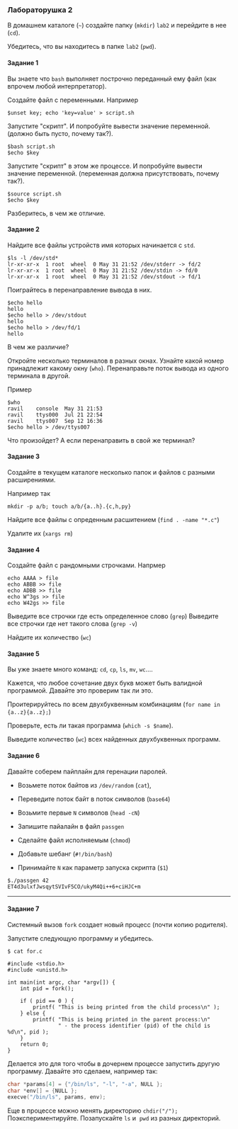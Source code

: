 ### Лабораторушка 2


В домашнем каталоге (`~`) создайте папку (`mkdir`) `lab2` и перейдите в нее (`cd`).

Убедитесь, что вы находитесь в папке `lab2` (`pwd`).


#### Задание 1 
Вы знаете что `bash` выполняет построчно переданный ему файл 
(как впрочем любой интерпретатор).

Создайте файл с переменными. Например
```shell
$unset key; echo 'key=value' > script.sh 
```
Запустите "скрипт". И попробуйте вывести значение переменной.
(должно быть пусто, почему так?).
```shell script
$bash script.sh
$echo $key
```

Запустите "скрипт" в этом же процессе. И попробуйте вывести значение переменной.
(переменная должна присутствовать, почему так?).
```shell script
$source script.sh
$echo $key
```
Разберитесь, в чем же отличие.

#### Задание 2

Найдите все файлы устройств имя которых начинается с `std`.
```shell script
$ls -l /dev/std*
lr-xr-xr-x  1 root  wheel  0 May 31 21:52 /dev/stderr -> fd/2
lr-xr-xr-x  1 root  wheel  0 May 31 21:52 /dev/stdin -> fd/0
lr-xr-xr-x  1 root  wheel  0 May 31 21:52 /dev/stdout -> fd/1
```

Поиграйтесь в перенаправление вывода в них.
```shell script
$echo hello
hello
$echo hello > /dev/stdout
hello
$echo hello > /dev/fd/1
hello
```

В чем же различие?

Откройте несколько терминалов в разных окнах. 
Узнайте какой номер принадлежит какому окну (`who`).
Перенаправьте поток вывода из одного терминала в другой.

Пример

```shell script
$who
ravil    console  May 31 21:53
ravil    ttys000  Jul 21 22:54
ravil    ttys007  Sep 12 16:36
$echo hello > /dev/ttys007
```

Что произойдет? А если перенаправить в свой же терминал?

#### Задание 3
Создайте в текущем каталоге несколько папок и файлов с разными расширениями.

Например так
```shell script
mkdir -p a/b; touch a/b/{a..h}.{c,h,py}
```

Найдите все файлы с опреденным расшитением (`find . -name "*.c"`)

Удалите их (`xargs rm`) 

#### Задание 4
Создайте файл с рандомными строчками.
Напрмер

```shell script
echo AAAA > file
echo ABBB >> file
echo ADBB >> file
echo W^3gs >> file
echo W42gs >> file
```

Выведите все строчки где есть определенное слово (`grep`)
Выведите все строчки где нет такого слова (`grep -v`)

Найдите их количество (`wc`)

#### Задание 5

Вы уже знаете много команд: `cd`, `cp`,  `ls`, `mv`, `wc`....

Кажется, что любое сочетание двух букв может быть валидной программой.
Давайте это проверим так ли это.

Проитерируйтесь по всем двухбуквенным комбинациям (`for name in {a..z}{a..z};`)

Проверьте, есть ли такая программа (`which -s $name`).

Выведите количество (`wc`) всех найденных двухбуквенных программ.


#### Задание 6
Давайте соберем пайплайн для геренации паролей.

- Возьмете поток байтов из `/dev/random` (`cat`),
- Переведите поток байт в поток символов (`base64`)
- Возьмите первые `N` символов (`head -cN`)

- Запишите пайалайн в файл `passgen`
- Сделайте файл исполняемым (`chmod`)
- Добавьте шебанг (`#!/bin/bash`)
- Принимайте `N` как параметр запуска скрипта (`$1`)


```shell script
$./passgen 42
ET4d3ulxfJwsqytSVIvF5CO/ukyM4Qi++6+ciHJC+m
```

------
#### Задание 7

Системный вызов `fork` создает новый процесс (почти копию родителя).

Запустите следующую программу и убедитесь.
```shell script
$ cat for.c

#include <stdio.h>
#include <unistd.h>

int main(int argc, char *argv[]) {
	int pid = fork();

	if ( pid == 0 ) {
		printf( "This is being printed from the child process\n" );
	} else {
		printf( "This is being printed in the parent process:\n"
		        " - the process identifier (pid) of the child is %d\n", pid );
	}
	return 0;
}
```

Делается это для того чтобы в дочернем процессе запустить другую программу.
Давайте это сделаем, например так:
```C
char *params[4] = {"/bin/ls", "-l", "-a", NULL };
char *env[] = {NULL };
execve("/bin/ls", params, env);
```

Еще в процессе можно менять директорию `chdir("/");`
Поэкспериментируйте. Позапускайте `ls` и  `pwd` из разных директорий.
